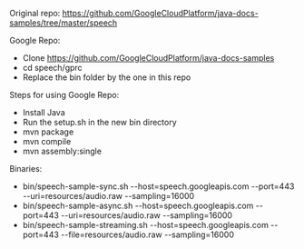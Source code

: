 Original repo: https://github.com/GoogleCloudPlatform/java-docs-samples/tree/master/speech

Google Repo:
* Clone https://github.com/GoogleCloudPlatform/java-docs-samples
* cd speech/gprc
* Replace the bin folder by the one in this repo

Steps for using Google Repo:
* Install Java
* Run the setup.sh in the new bin directory
* mvn package
* mvn compile
* mvn assembly:single

Binaries:
* bin/speech-sample-sync.sh --host=speech.googleapis.com --port=443 --uri=resources/audio.raw --sampling=16000
* bin/speech-sample-async.sh --host=speech.googleapis.com --port=443 --uri=resources/audio.raw --sampling=16000
* bin/speech-sample-streaming.sh --host=speech.googleapis.com --port=443 --file=resources/audio.raw --sampling=16000

